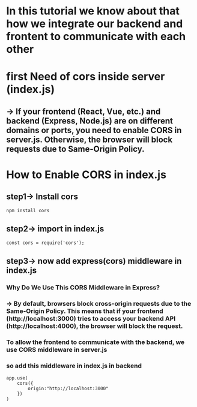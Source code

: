 # In this tutorial we know about that how we integrate our backend and frontent to communicate with each other 

# first Need of cors inside server (index.js)
## -> If your frontend (React, Vue, etc.) and backend (Express, Node.js) are on different domains or ports, you need to enable CORS in server.js. Otherwise, the browser will block requests due to Same-Origin Policy.
# How to Enable CORS in index.js
## step1-> Install cors 
```
npm install cors
```
## step2-> import in index.js 
```
const cors = require('cors');
```
## step3-> now add express(cors) middleware in index.js
### Why Do We Use This CORS Middleware in Express?
### -> By default, browsers block cross-origin requests due to the Same-Origin Policy. This means that if your frontend (http://localhost:3000) tries to access your backend API (http://localhost:4000), the browser will block the request.
### To allow the frontend to communicate with the backend, we use CORS middleware in server.js
### so add this middleware in index.js in backend
```
app.use(
    cors({
        origin:"http://localhost:3000"
    })
)
```
